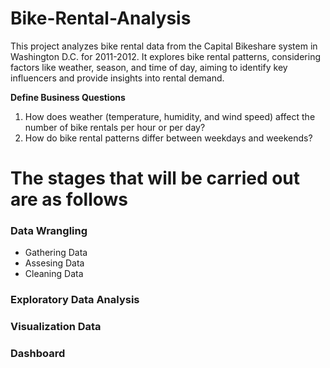# Bike-Rental-Analysis
This project analyzes bike rental data from the Capital Bikeshare system in Washington D.C. for 2011-2012. It explores bike rental patterns, considering factors like weather, season, and time of day, aiming to identify key influencers and provide insights into rental demand.

**Define Business Questions**
1. How does weather (temperature, humidity, and wind speed) affect the number of bike rentals per hour or per day?
2. How do bike rental patterns differ between weekdays and weekends?

# The stages that will be carried out are as follows
### Data Wrangling 
- Gathering Data
- Assesing Data
- Cleaning Data
### Exploratory Data Analysis
### Visualization Data
### Dashboard
